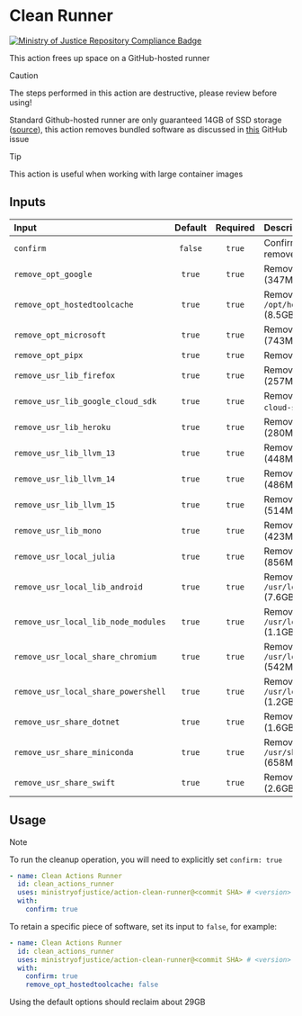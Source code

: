 # Clean Runner

[![Ministry of Justice Repository Compliance Badge](https://github-community.service.justice.gov.uk/repository-standards/api/action-clean-runner/badge)](https://github-community.service.justice.gov.uk/repository-standards/action-clean-runner)

This action frees up space on a GitHub-hosted runner

> [!CAUTION]
> The steps performed in this action are destructive, please review before using!

Standard Github-hosted runner are only guaranteed 14GB of SSD storage ([source](https://docs.github.com/en/actions/using-github-hosted-runners/using-github-hosted-runners/about-github-hosted-runners#standard-github-hosted-runners-for-public-repositories)), this action removes bundled software as discussed in [this](https://github.com/actions/runner-images/issues/2840) GitHub issue

> [!TIP]
> This action is useful when working with large container images

## Inputs

| Input                               | Default | Required | Description                                  |
| :---------------------------------- | :-----: | :------: | :------------------------------------------- |
| `confirm`                           | `false` |  `true`  | Confirm that you want to remove the software |
| `remove_opt_google`                 | `true`  |  `true`  | Remove `/opt/google` (347MB)                 |
| `remove_opt_hostedtoolcache`        | `true`  |  `true`  | Remove `/opt/hostedtoolcache` (8.5GB)        |
| `remove_opt_microsoft`              | `true`  |  `true`  | Remove `/opt/microsoft` (743MB)              |
| `remove_opt_pipx`                   | `true`  |  `true`  | Remove `/opt/pipx` (437MB)                   |
| `remove_usr_lib_firefox`            | `true`  |  `true`  | Remove `/usr/lib/firefox` (257MB)            |
| `remove_usr_lib_google_cloud_sdk`   | `true`  |  `true`  | Remove `/usr/lib/google-cloud-sdk` (916MB)   |
| `remove_usr_lib_heroku`             | `true`  |  `true`  | Remove `/usr/lib/heroku` (280MB)             |
| `remove_usr_lib_llvm_13`            | `true`  |  `true`  | Remove `/usr/lib/llvm-13` (448MB)            |
| `remove_usr_lib_llvm_14`            | `true`  |  `true`  | Remove `/usr/lib/llvm-14` (486MB)            |
| `remove_usr_lib_llvm_15`            | `true`  |  `true`  | Remove `/usr/lib/llvm-15` (514MB)            |
| `remove_usr_lib_mono`               | `true`  |  `true`  | Remove `/usr/lib/mono` (423MB)               |
| `remove_usr_local_julia`            | `true`  |  `true`  | Remove `/usr/local/julia*` (856MB)           |
| `remove_usr_local_lib_android`      | `true`  |  `true`  | Remove `/usr/local/lib/android` (7.6GB)      |
| `remove_usr_local_lib_node_modules` | `true`  |  `true`  | Remove `/usr/local/lib/node_modules` (1.1GB) |
| `remove_usr_local_share_chromium`   | `true`  |  `true`  | Remove `/usr/local/share/chromium` (542MB)   |
| `remove_usr_local_share_powershell` | `true`  |  `true`  | Remove `/usr/local/share/powershell` (1.2GB) |
| `remove_usr_share_dotnet`           | `true`  |  `true`  | Remove `/usr/share/dotnet` (1.6GB)           |
| `remove_usr_share_miniconda`        | `true`  |  `true`  | Remove `/usr/share/miniconda` (658MB)        |
| `remove_usr_share_swift`            | `true`  |  `true`  | Remove `/usr/share/swift` (2.6GB)            |

## Usage

> [!NOTE]
> To run the cleanup operation, you will need to explicitly set `confirm: true`

```yaml
- name: Clean Actions Runner
  id: clean_actions_runner
  uses: ministryofjustice/action-clean-runner@<commit SHA> # <version>
  with:
    confirm: true
```

To retain a specific piece of software, set its input to `false`, for example:

```yaml
- name: Clean Actions Runner
  id: clean_actions_runner
  uses: ministryofjustice/action-clean-runner@<commit SHA> # <version>
  with:
    confirm: true
    remove_opt_hostedtoolcache: false
```

Using the default options should reclaim about 29GB

